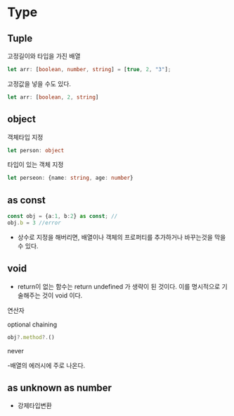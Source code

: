# Type



## Tuple

고정길이와 타입을 가진 배열

```typescript
let arr: [boolean, number, string] = [true, 2, "3"];
```



고정값을 넣을 수도 있다.

```typescript
let arr: [boolean, 2, string]
```





## object

객체타입 지정

```typescript
let person: object
```



타입이 있는 객체 지정

```typescript
let perseon: {name: string, age: number}
```





## as const

```typescript
const obj = {a:1, b:2} as const; //
obj.b = 3 //error
```

- 상수로 지정을 해버리면, 배열이나 객체의 프로퍼티를 추가하거나 바꾸는것을 막을 수 있다. 





## void

- return이 없는 함수는  return undefined 가 생략이 된 것이다. 이를 명시적으로 기술해주는 것이 void 이다.



연산자

optional chaining

```typescript
obj?.method?.()
```





never

-배열의 에러시에 주로 나온다. 



## as unknown as number

- 강제타입변환